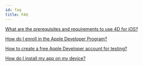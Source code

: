 ```yaml
---
id: faq
title: FAQ
---
```

[What are the prerequisites and requirements to use 4D for iOS?](prerequisites.html)

[How do I enroll in the Apple Developer Program?](deployment.html)

[How to create a free Apple Developer account for testing?](free-developer-account.html)

[How do I install my app on my device?](install-device.html)